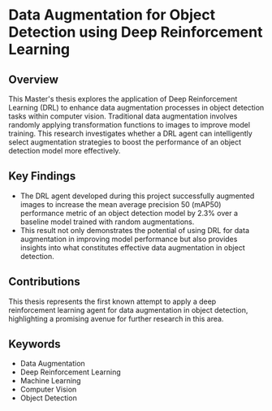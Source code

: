 # Data Augmentation for Object Detection using Deep Reinforcement Learning

## Overview

This Master's thesis explores the application of Deep Reinforcement Learning (DRL) to enhance data augmentation processes in object detection tasks within computer vision. Traditional data augmentation involves randomly applying transformation functions to images to improve model training. This research investigates whether a DRL agent can intelligently select augmentation strategies to boost the performance of an object detection model more effectively.

## Key Findings

- The DRL agent developed during this project successfully augmented images to increase the mean average precision 50 (mAP50) performance metric of an object detection model by 2.3% over a baseline model trained with random augmentations.
- This result not only demonstrates the potential of using DRL for data augmentation in improving model performance but also provides insights into what constitutes effective data augmentation in object detection.

## Contributions

This thesis represents the first known attempt to apply a deep reinforcement learning agent for data augmentation in object detection, highlighting a promising avenue for further research in this area.

## Keywords

- Data Augmentation
- Deep Reinforcement Learning
- Machine Learning
- Computer Vision
- Object Detection
